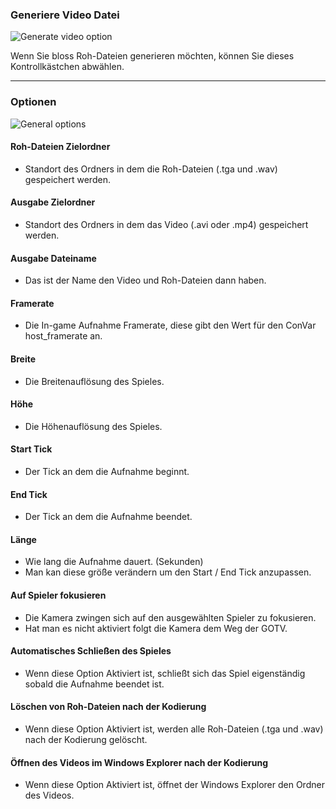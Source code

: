 ### Generiere Video Datei

![Generate video option](docs/movie/generate-video-options.png)

Wenn Sie bloss Roh-Dateien generieren möchten, können Sie dieses Kontrollkästchen abwählen.

---

### Optionen

![General options](docs/movie/general-options.png)

#### Roh-Dateien Zielordner

- Standort des Ordners in dem die Roh-Dateien (.tga und .wav) gespeichert werden.

#### Ausgabe Zielordner

- Standort des Ordners in dem das Video (.avi oder .mp4) gespeichert werden.

#### Ausgabe Dateiname

- Das ist der Name den Video und Roh-Dateien dann haben.

#### Framerate

- Die In-game Aufnahme Framerate, diese gibt den Wert für den ConVar host_framerate an.

#### Breite

- Die Breitenauflösung des Spieles.

#### Höhe

- Die Höhenauflösung des Spieles.

#### Start Tick

- Der Tick an dem die Aufnahme beginnt.

#### End Tick

- Der Tick an dem die Aufnahme beendet.

#### Länge

- Wie lang die Aufnahme dauert. (Sekunden)
- Man kan diese größe verändern um den Start / End Tick anzupassen.

#### Auf Spieler fokusieren

- Die Kamera zwingen sich auf den ausgewählten Spieler zu fokusieren.
- Hat man es nicht aktiviert folgt die Kamera dem Weg der GOTV.

#### Automatisches Schließen des Spieles

- Wenn diese Option Aktiviert ist, schließt sich das Spiel eigenständig sobald die Aufnahme beendet ist.

#### Löschen von Roh-Dateien nach der Kodierung
- Wenn diese Option Aktiviert ist, werden alle Roh-Dateien (.tga und .wav) nach der Kodierung gelöscht.

#### Öffnen des Videos im Windows Explorer nach der Kodierung
- Wenn diese Option Aktiviert ist, öffnet der Windows Explorer den Ordner des Videos.